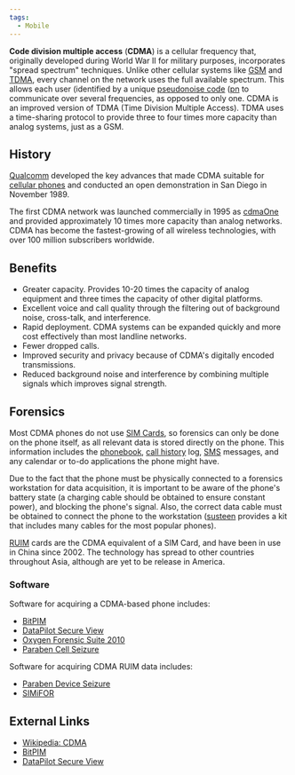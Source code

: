 ```yaml
---
tags:
  - Mobile
---
```

**Code division multiple access** (**CDMA**) is a cellular frequency
that, originally developed during World War II for military purposes,
incorporates "spread spectrum" techniques. Unlike other cellular systems
like [GSM](gsm.md) and [TDMA](tdma.md), every channel on
the network uses the full available spectrum. This allows each user
(identified by a unique [pseudonoise code](pseudonoise_code.md)
([pn](pn.md) to communicate over several frequencies, as
opposed to only one. CDMA is an improved version of TDMA (Time Division
Multiple Access). TDMA uses a time-sharing protocol to provide three to
four times more capacity than analog systems, just as a GSM.

## History

[Qualcomm](qualcomm.md) developed the key advances that made
CDMA suitable for [cellular phones](cell_phones.md) and
conducted an open demonstration in San Diego in November 1989.

The first CDMA network was launched commercially in 1995 as
[cdmaOne](cdmaone.md) and provided approximately 10 times more
capacity than analog networks. CDMA has become the fastest-growing of
all wireless technologies, with over 100 million subscribers worldwide.

## Benefits

- Greater capacity. Provides 10-20 times the capacity of analog
  equipment and three times the capacity of other digital platforms.
- Excellent voice and call quality through the filtering out of
  background noise, cross-talk, and interference.
- Rapid deployment. CDMA systems can be expanded quickly and more cost
  effectively than most landline networks.
- Fewer dropped calls.
- Improved security and privacy because of CDMA's digitally encoded
  transmissions.
- Reduced background noise and interference by combining multiple
  signals which improves signal strength.

## Forensics

Most CDMA phones do not use [SIM Cards](sim_cards.md), so
forensics can only be done on the phone itself, as all relevant data is
stored directly on the phone. This information includes the
[phonebook](phonebook.md), [call
history](call_history.md) log, [SMS](sms.md) messages,
and any calendar or to-do applications the phone might have.

Due to the fact that the phone must be physically connected to a
forensics workstation for data acquisition, it is important to be aware
of the phone's battery state (a charging cable should be obtained to
ensure constant power), and blocking the phone's signal. Also, the
correct data cable must be obtained to connect the phone to the
workstation ([susteen](susteen.md) provides a kit that includes
many cables for the most popular phones).

[RUIM](ruim.md) cards are the CDMA equivalent of a SIM Card, and have been in
use in China since 2002. The technology has spread to other countries
throughout Asia, although are yet to be release in America.

### Software

Software for acquiring a CDMA-based phone includes:

* [BitPIM](bitpim.md)
* [DataPilot Secure View](datapilot_secure_view.md)
* [Oxygen Forensic Suite 2010](oxygen_forensic_suite_2010.md)
* [Paraben Cell Seizure](paraben_cell_seizure.md)

Software for acquiring CDMA RUIM data includes:

* [Paraben Device Seizure](paraben_device_seizure.md)
* [SIMiFOR](simifor.md)

## External Links

* [Wikipedia: CDMA](https://en.wikipedia.org/wiki/Cdma)
* [BitPIM](http://www.bitpim.org)
* [DataPilot Secure View](https://www.susteen.com/)
